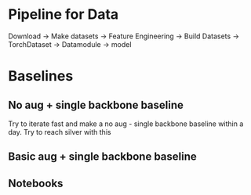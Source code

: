 # Pipeline for Data
Download -> Make datasets -> Feature Engineering -> Build Datasets -> TorchDataset -> Datamodule -> model


# Baselines

## No aug + single backbone baseline 
Try to iterate fast and make a no aug - single backbone baseline within a day. Try to reach silver with this

## Basic aug + single backbone baseline

## Notebooks
